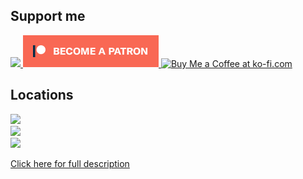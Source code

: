 ## Support me
<a href="https://www.paypal.com/donate/?hosted_button_id=9QEDV37APQ6YJ" alt="Paypal">
  <img src="https://www.paypalobjects.com/en_US/BE/i/btn/btn_donateCC_LG.gif" />
</a>
<a href="https://www.patreon.com/Krowi" alt="Patreon">
  <img src="https://raw.githubusercontent.com/codebard/patron-button-and-widgets-by-codebard/master/images/become_a_patron_button.png" />
</a>
<a href='https://ko-fi.com/E1E6G64LS' target='_blank'><img height='36' style='border:0px;height:36px;' src='https://storage.ko-fi.com/cdn/kofi2.png?v=3' border='0' alt='Buy Me a Coffee at ko-fi.com' /></a>

## Locations
<a href="https://www.curseforge.com/wow/addons/krowi-extended-vendor-ui" alt="Curseforge">
  <img src="https://img.shields.io/badge/Curseforge-Krowi's%20Extended%20Vendor%20UI-orange" />
</a>
<br>
<a href="https://addons.wago.io/addons/krowi-extended-vendor-ui" alt="Wago.io">
  <img src="https://img.shields.io/badge/Wago.io-Krowi's%20Extended%20Vendor%20UI-red" />
</a>
<br>
<a href="https://www.wowinterface.com/downloads/info26611-KrowisMerchantFrameExtended" alt="WowInterface">
  <img src="https://img.shields.io/badge/WowInterface-Krowi's%20Extended%20Vendor%20UI-yellow" />
</a>

[Click here for full description](Descriptions/Description.md)
